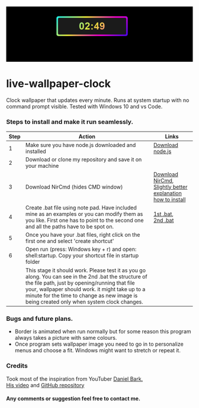 ![](/clock.png)
# live-wallpaper-clock


Clock wallpaper that updates every minute.
Runs at system startup with no command prompt visible. Tested with Windows 10 and vs Code.

### Steps to install and make it run seamlessly.  
| Step | Action | Links |
|---|---|---|
| 1 | Make sure you have node.js downloaded and installed | [Download node.js](https://nodejs.org/en/download) | 
| 2 | Download or clone my repository and save it on your machine| |
| 3 | Download NirCmd (hides CMD window)  | [Download NirCmd](https://www.nirsoft.net/utils/nircmd.html), <br> [ Slightly better explanation how to install ](https://whatsoftware.com/hidden-start-runs-batch-files-silently-without-flickering-console/) |
| 4 | Create .bat file using note pad. Have included mine as an examples or you can modify them as you like. First one has to point to the second one and all the paths have to be spot on.  | [1st .bat](/start-live-clock-wallpaper.bat), <br> [2nd .bat](/live-clock-wallpaper.bat) |
| 5 | Once you have your .bat files, right click on the first one and select 'create shortcut' |   |
| 6 | Open run (press: Windows key + r) and open: shell:startup. Copy your shortcut file in startup folder |  |
| | This stage it should work. Please test it as you go along. You can see in the 2nd .bat the structure of the file path, just by opening/running that file your, wallpaper should work. it might take up to a minute for the time to change as new image is being created only when system clock changes. |  |

### Bugs and future plans.

- Border is animated when run normally but for some reason this program always takes a picture with same colours.
- Once program sets wallpaper image you need to go in to personalize menus and choose a fit. Windows might want to stretch or repeat it.



### Credits

Took most of the inspiration from YouTuber [Daniel Bark.](https://www.youtube.com/@danielbark) <br> [His video](https://www.youtube.com/watch?v=pATKLIrf-p0) and  [ GitHub repository ](https://github.com/danba340/wallpaper-clock)
 

 #### Any comments or suggestion feel free to contact me.



